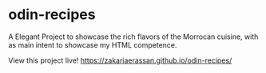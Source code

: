 # odin-recipes
A Elegant Project to showcase the rich flavors of the Morrocan cuisine, with as main intent to showcase my HTML competence.

View this project live!
https://zakariaerassan.github.io/odin-recipes/
